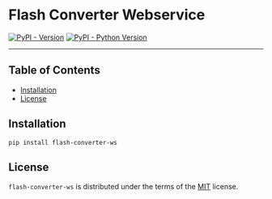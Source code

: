 # Flash Converter Webservice

[![PyPI - Version](https://img.shields.io/pypi/v/flash-converter-ws.svg)](https://pypi.org/project/flash-converter-ws)
[![PyPI - Python Version](https://img.shields.io/pypi/pyversions/flash-converter-ws.svg)](https://pypi.org/project/flash-converter-ws)

-----

## Table of Contents

- [Installation](#installation)
- [License](#license)

## Installation

```console
pip install flash-converter-ws
```

## License

`flash-converter-ws` is distributed under the terms of the [MIT](https://spdx.org/licenses/MIT.html) license.
